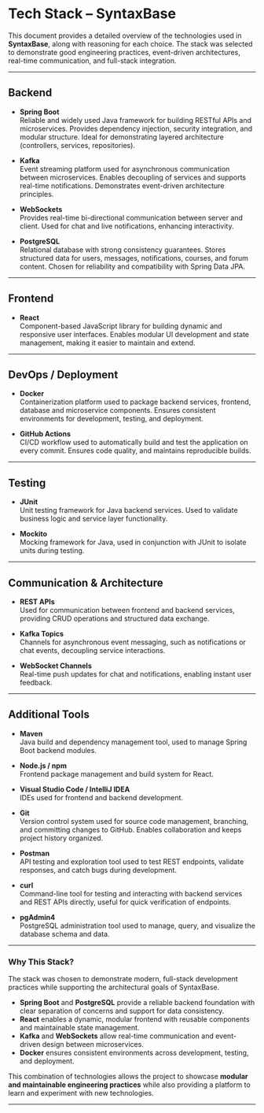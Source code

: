 # Tech Stack – SyntaxBase

This document provides a detailed overview of the technologies used in **SyntaxBase**, along with reasoning for each choice. The stack was selected to demonstrate good engineering practices, event-driven architectures, real-time communication, and full-stack integration.

---

## Backend

- **Spring Boot**  
  Reliable and widely used Java framework for building RESTful APIs and microservices. Provides dependency injection, security integration, and modular structure. Ideal for demonstrating layered architecture (controllers, services, repositories).

- **Kafka**  
  Event streaming platform used for asynchronous communication between microservices. Enables decoupling of services and supports real-time notifications. Demonstrates event-driven architecture principles.

- **WebSockets**  
  Provides real-time bi-directional communication between server and client. Used for chat and live notifications, enhancing interactivity.

- **PostgreSQL**  
  Relational database with strong consistency guarantees. Stores structured data for users, messages, notifications, courses, and forum content. Chosen for reliability and compatibility with Spring Data JPA.

---

## Frontend

- **React**  
  Component-based JavaScript library for building dynamic and responsive user interfaces. Enables modular UI development and state management, making it easier to maintain and extend.

---

## DevOps / Deployment

- **Docker**  
  Containerization platform used to package backend services, frontend, database and microservice components. Ensures consistent environments for development, testing, and deployment.

- **GitHub Actions**  
  CI/CD workflow used to automatically build and test the application on every commit. Ensures code quality, and maintains reproducible builds.

---

## Testing

- **JUnit**  
  Unit testing framework for Java backend services. Used to validate business logic and service layer functionality.

- **Mockito**  
  Mocking framework for Java, used in conjunction with JUnit to isolate units during testing.

---

## Communication & Architecture

- **REST APIs**  
  Used for communication between frontend and backend services, providing CRUD operations and structured data exchange.

- **Kafka Topics**  
  Channels for asynchronous event messaging, such as notifications or chat events, decoupling service interactions.

- **WebSocket Channels**  
  Real-time push updates for chat and notifications, enabling instant user feedback.

---

## Additional Tools

- **Maven**  
  Java build and dependency management tool, used to manage Spring Boot backend modules.

- **Node.js / npm**  
  Frontend package management and build system for React.

- **Visual Studio Code / IntelliJ IDEA**  
  IDEs used for frontend and backend development.

- **Git**  
  Version control system used for source code management, branching, and committing changes to GitHub. Enables collaboration and keeps project history organized.

- **Postman**  
  API testing and exploration tool used to test REST endpoints, validate responses, and catch bugs during development.

- **curl**  
  Command-line tool for testing and interacting with backend services and REST APIs directly, useful for quick verification of endpoints.

- **pgAdmin4**  
  PostgreSQL administration tool used to manage, query, and visualize the database schema and data.

---

### Why This Stack?

The stack was chosen to demonstrate modern, full-stack development practices while supporting the architectural goals of SyntaxBase.

- **Spring Boot** and **PostgreSQL** provide a reliable backend foundation with clear separation of concerns and support for data consistency.
- **React** enables a dynamic, modular frontend with reusable components and maintainable state management.
- **Kafka** and **WebSockets** allow real-time communication and event-driven design between microservices.
- **Docker** ensures consistent environments across development, testing, and deployment.

This combination of technologies allows the project to showcase **modular and maintainable engineering practices** while also providing a platform to learn and experiment with new technologies.

---

